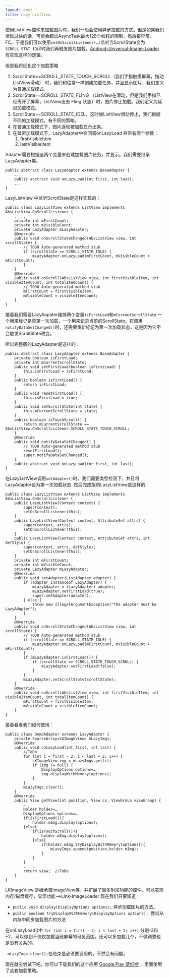 ```yaml
---
layout: post
title: Lazy ListView 
---
```


使用ListView控件来加载图片时，我们一般会使用异步加载的方式。但是如果我们滑动过快的话，可能会超出AsyncTask最大128个线程的限制，然后报异常，FC。于是我们可以使用```setOnScrollListener(…)```监听当ScrollState变为```SCROLL_STAT_IDLE```时我们再触发图片加载，[Android-Universal-Image-Loader](https://github.com/nostra13/Android-Universal-Image-Loader) 有实现这样的逻辑。

但是我将细化这个加载策略

1. ScrollState==SCROLL_STATE_TOUCH_SCROLL（我们手指触摸屏幕，拖动ListView滑动） 时，我们和往常一样创建加载任务，并且显示图片，我们定义为普通加载模式。
2. ScrollState==SCROLL_STATE_FLING （ListView在滑动，但是我们手指已经离开了屏幕，ListView出去 Fling 状态）时，图片停止加载。我们定义为延迟加载模式。
3. ScrollState==SCROLL_STATE_IDEL，这时候ListView滑动停止，我们根据不同的加载模式，有不同的策略。
4. 在普通加载模式下，图片逐张被加载显示出来。
5. 在延迟加载模式下，LazyAdapter中会回调onLazyLoad 并带有两个参数：
	1. firstVisibleItem
	2. lastVisibleItem	
	
Adapter需要根据这两个变量来创建加载图片任务，并显示。我们需要继承LazyAdapter类。
	
```
public abstract class LazyAdapter extends BaseAdapter {
	...
    public abstract void onLazyLoad(int first, int last);
    ...
}
```
LazyListView 中监听ScrollState是这样实现的：


```
public class LazyListView extends ListView implements AbsListView.OnScrollListener {
	. . .
    private int mFirstCount;
    private int mVisibleCount;
    private LazyAdapter mLazyAdapter;
    @Override
    public void onScrollStateChanged(AbsListView view, int scrollState) {
        // TODO Auto-generated method stub
        if (scrollState == SCROLL_STATE_IDLE) {
            mLazyAdapter.onLazyLoad(mFirstCount, mVisibleCount + mFirstCount);
        }
    }
    @Override
    public void onScroll(AbsListView view, int firstVisibleItem, int visibleItemCount, int totalItemCount) {
        // TODO Auto-generated method stub
        mFirstCount = firstVisibleItem;
        mVisibleCount = visibleItemCount;
    }
}
```
接着我们需要LazyAapater维持两个变量```isFirstLoad```和```mCurrentScrollState```
一个用来标记是否第一次加载，一个用来记录当前的ScrollState。在调用```notifyDataSetChanged()```时，还需要重新标记为第一次加载状态，这是因为它不会触发ScrollState改变。

所以完整版的LazyAdapter是这样的：

```
public abstract class LazyAdapter extends BaseAdapter {
    private boolean isFirstLoad;
    private int mCurrentScrollState;
    public void setFirstLoad(boolean isFirstLoad) {
        this.isFirstLoad = isFirstLoad;
    }
    public boolean isFirstLoad() {
        return isFirstLoad;
    }
    public void resetFirstLoad() {
        this.isFirstLoad = true;
    }
    public void setScrollState(int state) {
        this.mCurrentScrollState = state;
    }
    public boolean isTouchScroll() {
        return mCurrentScrollState == AbsListView.OnScrollListener.SCROLL_STATE_TOUCH_SCROLL;
    }
    @Override
    public void notifyDataSetChanged() {
        // TODO Auto-generated method stub
        resetFirstLoad();
        super.notifyDataSetChanged();
    }
    public abstract void onLazyLoad(int first, int last);
}
```

在LazyListView调用```setAdapter()```时，我们需要类型检测下，并且将LazyAdapter设为第一次加载状态.
然后完成版的LazyListView是这样的:

```
public class LazyListView extends ListView implements AbsListView.OnScrollListener {
    public LazyListView(Context context) {
        super(context);
        setOnScrollListener(this);
    }
    public LazyListView(Context context, AttributeSet attrs) {
        super(context, attrs);
        setOnScrollListener(this);
    }
    public LazyListView(Context context, AttributeSet attrs, int defStyle) {
        super(context, attrs, defStyle);
        setOnScrollListener(this);
    }
    private int mFirstCount;
    private int mVisibleCount;
    private LazyAdapter mLazyAdapter;
    @Override
    public void setAdapter(ListAdapter adapter) {
        if (adapter instanceof LazyAdapter) {
            mLazyAdapter = (LazyAdapter) adapter;
            mLazyAdapter.setFirstLoad(true);
            super.setAdapter(adapter);
        } else {
            throw new IllegalArgumentException("The adapter must be LazyAdapter");
        }
    }
    @Override
    public void onScrollStateChanged(AbsListView view, int scrollState) {
        // TODO Auto-generated method stub
        if (scrollState == SCROLL_STATE_IDLE) {
            mLazyAdapter.onLazyLoad(mFirstCount, mVisibleCount + mFirstCount);
        }
        if (mLazyAdapter.isFirstLoad()) {
            if (scrollState == SCROLL_STATE_TOUCH_SCROLL) {
                mLazyAdapter.setFirstLoad(false);
            }
        }
        mLazyAdapter.setScrollState(scrollState);
    }
    @Override
    public void onScroll(AbsListView view, int firstVisibleItem, int visibleItemCount, int totalItemCount) {
        mFirstCount = firstVisibleItem;
        mVisibleCount = visibleItemCount;
    }
}
```

接着看看我们如何使用：

```
public class DemoAdapter extends LazyAdapter {
    private SparseArray<LKImageView> mLazyImgs;
    @Override
    public void onLazyLoad(int first, int last) {
        //ToDo
        for (int i = first - 2; i < last + 2; i++) {      
            LKImageView img = mLazyImgs.get(i);
            if (img != null) {
            	DisplayOptions options=…
                img.displayWithMemory(options);
            }
        }
        mLazyImgs.clear();
    }
    @Override
    public View getView(int position, View cv, ViewGroup viewGroup) {
      	…
       	Holder holder=…
       	DisplayOptions options=…
       	if(isFirstLoad()){
       		holder.mImg.display(options);
       	}else{
       		if(isTouchScroll()){
       			holder.mImg.display(options);
       		}else{
       			if(holder.mImg.tryDisplayWithMemory(options)){
       				mLazyImgs.append(position,holder.mImg);
       			}
       		}
       	}
       	. . . 
        return view;  //ToDo
    }
}
```

LKImageView 是继承自ImageView类，并扩展了很多附加功能的控件，可以实现内存/磁盘缓存，显示功能==>Link-ImageLoader
现在我们只要知道：

- ```public void display(DisplayOptions options);``` 异步加载图片的方法。
- ```public boolean tryDisplayWithMemory(DisplayOptions options); ```尝试从内存中同步加载图片的方法

在onLazyLoad()中 ```for (int i = first - 2; i < last + 2; i++)``` 分别-2和+2，可以做到不仅仅加载当前屏幕的可见范围，还可以多加载几个，不做调整也是没有关系的。

``` mLazyImgs.clear();```在结束是必须要调用的，不然会有问题。

现在就去尝试下吧，你可以下载我们的这个应用 
[Google Play 壁纸控](https://play.google.com/store/apps/details?id=com.huaban.wallpaper&feature=search_result#?t=W251bGwsMSwxLDEsImNvbS5odWFiYW4ud2FsbHBhcGVyIl0.) ，里面使用了这套加载策略。




